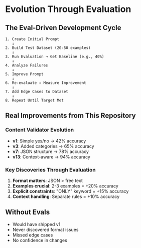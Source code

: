 # Evolution Through Evaluation

## The Eval-Driven Development Cycle

```
1. Create Initial Prompt
   ↓
2. Build Test Dataset (20-50 examples)
   ↓
3. Run Evaluation → Get Baseline (e.g., 40%)
   ↓
4. Analyze Failures
   ↓
5. Improve Prompt
   ↓
6. Re-evaluate → Measure Improvement
   ↓
7. Add Edge Cases to Dataset
   ↓
8. Repeat Until Target Met
```

## Real Improvements from This Repository

### Content Validator Evolution
- **v1**: Simple yes/no → 42% accuracy
- **v3**: Added categories → 65% accuracy  
- **v7**: JSON structure → 78% accuracy
- **v13**: Context-aware → 94% accuracy

### Key Discoveries Through Evaluation
1. **Format matters**: JSON > free text
2. **Examples crucial**: 2-3 examples = +20% accuracy
3. **Explicit constraints**: "ONLY" keyword = +15% accuracy
4. **Context handling**: Separate rules = +10% accuracy

## Without Evals
- Would have shipped v1
- Never discovered format issues
- Missed edge cases
- No confidence in changes